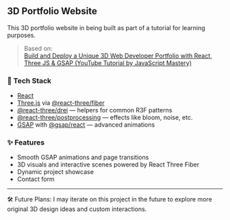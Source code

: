## 3D Portfolio Website

This 3D portfolio website in being built as part of a tutorial for learning purposes.
> Based on:  
[Build and Deploy a Unique 3D Web Developer Portfolio with React, Three JS & GSAP (YouTube Tutorial by JavaScript Mastery)](https://www.youtube.com/watch?v=E-fdPfRxkzQ)

### 🔧 Tech Stack

- [React](https://reactjs.org/)
- [Three.js](https://threejs.org/) via [@react-three/fiber](https://docs.pmnd.rs/react-three-fiber/)
- [@react-three/drei](https://github.com/pmndrs/drei) — helpers for common R3F patterns
- [@react-three/postprocessing](https://github.com/pmndrs/react-postprocessing) — effects like bloom, noise, etc.
- [GSAP](https://gsap.com/) with [@gsap/react](https://www.npmjs.com/package/@gsap/react) — advanced animations

### ✨ Features

- Smooth GSAP animations and page transitions
- 3D visuals and interactive scenes powered by React Three Fiber
- Dynamic project showcase
- Contact form

---

🛠️ Future Plans:
I may iterate on this project in the future to explore more original 3D design ideas and custom interactions.
